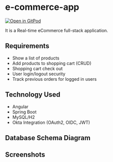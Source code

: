 # e-commerce-app

[![Open in GitPod](https://gitpod.io/button/open-in-gitpod.svg)](https://gitpod.io/from-referrer/)

It is a Real-time eCommerce full-stack application.

## Requirements
-   Show a list of products
-   Add products to shopping cart (CRUD)
-   Shopping cart check out
-   User login/logout security
-   Track previous orders for logged in users

## Technology Used
-   Angular
-   Spring Boot
-   MySQL/H2
-   Okta Integration (OAuth2, OIDC, JWT)

## Database Schema Diagram

## Screenshots

